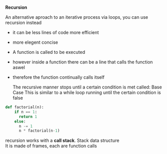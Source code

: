 <b>Recursion</b>

An alternative aproach to an iterative process via loops, you can use recursion instead
- it can be less lines of code more efficient 
- more elegent concise

- A function is called to be executed
- however inside a function there can be a line that calls the function aswel
- therefore the function continually calls itself

  The recursive manner stops until a certain condition is met called: Base Case
This is similar to a while loop running until the certain condition is false

```py
def factorial(n):
    if n == 1:
      return 1
    else:
      n -= 1
      n * factorial(n-1)
  ```

recursion works with a **call stack**. Stack data structure<br> 
It is made of frames, each are function calls
